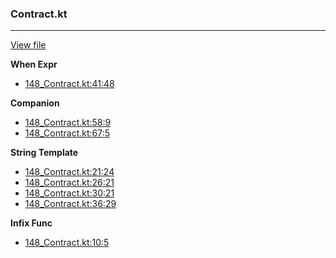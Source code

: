 ### Contract.kt
---
[View file](../files/148_Contract.kt)

**When Expr**

 - [148_Contract.kt:41:48](../files/148_Contract.kt#L41)

**Companion**

 - [148_Contract.kt:58:9](../files/148_Contract.kt#L58)
 - [148_Contract.kt:67:5](../files/148_Contract.kt#L67)

**String Template**

 - [148_Contract.kt:21:24](../files/148_Contract.kt#L21)
 - [148_Contract.kt:26:21](../files/148_Contract.kt#L26)
 - [148_Contract.kt:30:21](../files/148_Contract.kt#L30)
 - [148_Contract.kt:36:29](../files/148_Contract.kt#L36)

**Infix Func**

 - [148_Contract.kt:10:5](../files/148_Contract.kt#L10)
